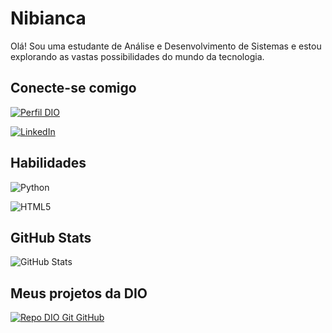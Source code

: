 # Nibianca
Olá! Sou uma estudante de Análise e Desenvolvimento de Sistemas e estou explorando as vastas possibilidades do mundo da tecnologia.

## Conecte-se comigo
[![Perfil DIO](https://img.shields.io/badge/-Meu%20Perfil%20na%20DIO-30A3DC?style=for-the-badge)](https://web.dio.me/users/nicolebiancacajueiro123?tab=achievements)

[![LinkedIn](https://img.shields.io/badge/-LinkedIn-000?style=for-the-badge&logo=linkedin&logoColor=30A3DC)](https://www.linkedin.com/in/nicole-cajueiro-eugenio/)

## Habilidades 

![Python](https://img.shields.io/badge/PYTHON-000?style=for-the-badge&logo=python&logoColor=)

![HTML5](https://img.shields.io/badge/HTML-000?style=for-the-badge&logo=html5&logoColor=30A3DC)


## GitHub Stats 
![GitHub Stats](https://github-readme-stats.vercel.app/api?username=Nibianca&theme=transparent&bg_color=000&border_color=30A3DC&show_icons=true&icon_color=30A3DC&title_color=E94D5F&text_color=FFF)


## Meus projetos da DIO

[![Repo DIO Git GitHub](https://github-readme-stats.vercel.app/api/pin/?username=elidianaandrade&repo=dio-lab-open-source&bg_color=000&border_color=30A3DC&show_icons=true&icon_color=30A3DC&title_color=E94D5F&text_color=FFF)](https://github.com/Nibianca/dio-lab-open-source)

